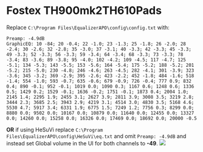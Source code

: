 # Fostex TH900mk2TH610Pads
Replace `C:\Program Files\EqualizerAPO\config\config.txt` with:
```
Preamp: -4.9dB
GraphicEQ: 10 -84; 20 -0.4; 22 -1.0; 23 -1.3; 25 -1.8; 26 -2.0; 28 -2.4; 30 -2.6; 32 -2.8; 35 -3.0; 37 -3.1; 40 -3.3; 42 -3.3; 45 -3.3; 49 -3.3; 52 -3.3; 56 -3.3; 59 -3.4; 64 -3.4; 68 -3.3; 73 -3.3; 78 -3.4; 83 -3.6; 89 -3.8; 95 -4.0; 102 -4.2; 109 -4.5; 117 -4.7; 125 -5.1; 134 -5.3; 143 -5.5; 153 -5.6; 164 -5.4; 175 -5.2; 188 -5.2; 201 -5.2; 215 -5.0; 230 -4.8; 246 -4.6; 263 -4.5; 282 -4.1; 301 -3.9; 323 -3.6; 345 -3.2; 369 -2.9; 395 -2.6; 423 -2.2; 452 -1.8; 484 -1.6; 518 -1.4; 554 -1.0; 593 -0.7; 635 -0.6; 679 -0.9; 726 -0.4; 777 0.9; 832 0.4; 890 -0.1; 952 -0.1; 1019 0.0; 1090 0.3; 1167 0.6; 1248 0.6; 1336 0.5; 1429 0.2; 1529 -0.1; 1636 -0.2; 1751 -0.1; 1873 0.4; 2004 1.0; 2145 1.4; 2295 1.9; 2455 3.1; 2627 3.9; 2811 3.9; 3008 3.5; 3219 2.8; 3444 2.3; 3685 2.5; 3943 2.9; 4219 3.1; 4514 3.0; 4830 3.5; 5168 4.6; 5530 4.7; 5917 3.4; 6331 1.9; 6775 1.5; 7249 1.2; 7756 0.3; 8299 0.0; 8880 0.0; 9502 0.0; 10167 0.0; 10879 0.0; 11640 0.0; 12455 0.0; 13327 0.0; 14260 0.0; 15258 0.0; 16326 0.0; 17469 0.0; 18692 0.0; 20000 -0.5
```
**OR** if using HeSuVi replace `C:\Program Files\EqualizerAPO\config\HeSuVi\eq.txt` and omit `Preamp: -4.9dB` and instead set Global volume in the UI for both channels to **-49**.
![](https://raw.githubusercontent.com/jaakkopasanen/AutoEq/master/results/SBAF-Serious/innerfidelity/onear/Fostex%20TH900mk2TH610Pads/Fostex%20TH900mk2TH610Pads.png)